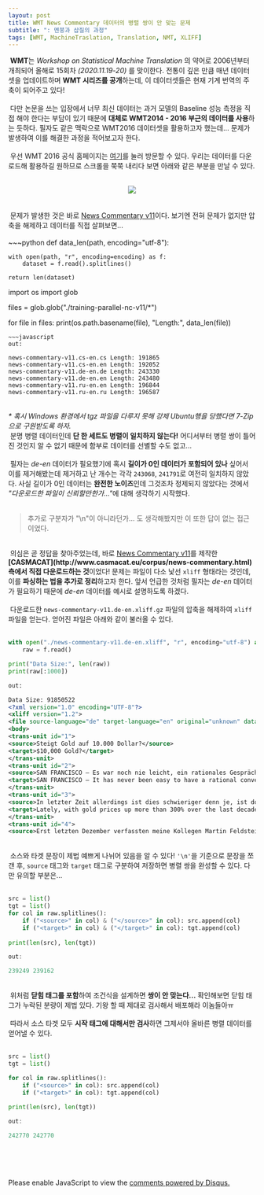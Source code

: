```yaml
---
layout: post
title: WMT News Commentary 데이터의 병렬 쌍이 안 맞는 문제
subtitle: ": 멘붕과 삽질의 과정"
tags: [WMT, MachineTraslation, Translation, NMT, XLIFF]
---
```


&nbsp;<strong>WMT</strong>는 <i>Workshop on Statistical Machine Translation</i> 의 약어로 2006년부터 개최되어 올해로 15회차 <i>(2020.11.19-20)</i> 를 맞이한다. 전통이 깊은 만큼 매년 데이터셋을 업데이트하며 <strong>WMT 시리즈를 공개</strong>하는데, 이 데이터셋들은 현재 기계 번역의 주축이 되어주고 있다!<br>
<br>
&nbsp;다만 논문을 쓰는 입장에서 너무 최신 데이터는 과거 모델의 Baseline 성능 측정을 직접 해야 한다는 부담이 있기 때문에 <strong>대체로 WMT2014 - 2016 부근의 데이터를 사용</strong>하는 듯하다. 필자도 같은 맥락으로 WMT2016 데이터셋을 활용하고자 했는데... 문제가 발생하여 이를 해결한 과정을 적어보고자 한다.<br>
<br>
&nbsp;우선 WMT 2016 공식 홈페이지는 [여기](https://www.statmt.org/wmt16/translation-task.html)를 눌러 방문할 수 있다. 우리는 데이터를 다운로드해 활용하길 원하므로 스크롤을 쭉쭉 내리다 보면 아래와 같은 부분을 만날 수 있다.<br>
<br>
<center>
<img src="https://raw.githubusercontent.com/dev-sngwn/dev-sngwn.github.io/master/_posts/assets\2020-06-23-parsing-wmt-16-news-commentary/wmt-2016.png"/>
</center>
<br>
<br>
&nbsp;문제가 발생한 것은 바로 <u>News Commentary v11</u>이다. 보기엔 전혀 문제가 없지만 압축을 해제하고 데이터를 직접 살펴보면...<br>
<br>
~~~python
def data_len(path, encoding="utf-8"):
    
    with open(path, "r", encoding=encoding) as f:
        dataset = f.read().splitlines()
        
    return len(dataset)

import os
import glob

files = glob.glob("./training-parallel-nc-v11/*")

for file in files:
    print(os.path.basename(file), "Length:", data_len(file))
~~~
~~~javascript
out:

news-commentary-v11.cs-en.cs Length: 191865
news-commentary-v11.cs-en.en Length: 192052
news-commentary-v11.de-en.de Length: 243330
news-commentary-v11.de-en.en Length: 243480
news-commentary-v11.ru-en.en Length: 196844
news-commentary-v11.ru-en.ru Length: 196587
~~~
<br>
<i>* 혹시 Windows 환경에서 tgz 파일을 다루지 못해 강제 Ubuntu행을 당했다면 7-Zip으로 구원받도록 하자.</i>
<br>
&nbsp;분명 병렬 데이터인데 <strong>단 한 세트도 병렬이 일치하지 않는다!</strong> 어디서부터 병렬 쌍이 틀어진 것인지 알 수 없기 때문에 함부로 데이터를 선별할 수도 없고... <br>
<br>
&nbsp;필자는 <i>de-en</i> 데이터가 필요했기에 혹시 <strong>길이가 0인 데이터가 포함되어 있나</strong> 싶어서 이를 제거해봤는데 제거하고 난 개수는 각각 <code>243068</code>, <code>241791</code>로 여전히 일치하지 않았다. 사실 길이가 0인 데이터는 <strong>완전한 노이즈</strong>인데 그것조차 정제되지 않았다는 것에서 <i>"다운로드한 파일이 신뢰할만한가..."</i>에 대해 생각하기 시작했다.<br>
<br>

> 추가로 구분자가 "\n"이 아니라던가... 도 생각해봤지만 이 또한 답이 없는 접근이었다.

<br>
&nbsp;의심은 곧 정답을 찾아주었는데, 바로 <u>News Commentary v11</u>를 제작한 <strong>[CASMACAT](http://www.casmacat.eu/corpus/news-commentary.html) 측에서 직접 다운로드하는 것</strong>이었다! 문제는 파일이 다소 낯선 <code>xliff</code> 형태라는 것인데, 이를 <strong>파싱하는 법을 추가로 정리</strong>하고자 한다. 앞서 언급한 것처럼 필자는 <i>de-en</i> 데이터가 필요하기 때문에 <i>de-en</i> 데이터를 예시로 설명하도록 하겠다.<br>
<br>
&nbsp;다운로드한 <code>news-commentary-v11.de-en.xliff.gz</code> 파일의 압축을 해제하여 <code>xliff</code> 파일을 얻는다. 얻어진 파일은 아래와 같이 불러올 수 있다.<br>
<br>

~~~python
with open("./news-commentary-v11.de-en.xliff", "r", encoding="utf-8") as f:
    raw = f.read()

print("Data Size:", len(raw))
print(raw[:1000])
~~~
~~~xml
out:

Data Size: 91850522
<?xml version="1.0" encoding="UTF-8"?>
<xliff version="1.2">
<file source-language="de" target-language="en" original="unknown" datatype="plaintext">
<body>
<trans-unit id="1">
<source>Steigt Gold auf 10.000 Dollar?</source>
<target>$10,000 Gold?</target>
</trans-unit>
<trans-unit id="2">
<source>SAN FRANCISCO – Es war noch nie leicht, ein rationales Gespräch über den Wert von Gold zu führen.</source>
<target>SAN FRANCISCO – It has never been easy to have a rational conversation about the value of gold.</target>
</trans-unit>
<trans-unit id="3">
<source>In letzter Zeit allerdings ist dies schwieriger denn je, ist doch der Goldpreis im letzten Jahrzehnt um über 300 Prozent angestiegen.</source>
<target>Lately, with gold prices up more than 300% over the last decade, it is harder than ever.</target>
</trans-unit>
<trans-unit id="4">
<source>Erst letzten Dezember verfassten meine Kollegen Martin Feldstein und Nouriel Roubini Kommentare, in denen sie mutig die vorherrschende optimistische 
~~~

<br>
&nbsp;소스와 타겟 문장이 제법 예쁘게 나뉘어 있음을 알 수 있다! <code>'\n'</code>을 기준으로 문장을 쪼갠 후, <code>source</code> 태그와 <code>target</code> 태그로 구분하여 저장하면 병렬 쌍을 완성할 수 있다. 다만 유의할 부분은...<br>
<br>

~~~python
src = list()
tgt = list()
for col in raw.splitlines():
    if ("<source>" in col) & ("</source>" in col): src.append(col)
    if ("<target>" in col) & ("</target>" in col): tgt.append(col)
        
print(len(src), len(tgt))
~~~
~~~javascript
out:

239249 239162
~~~

<br>
&nbsp;위처럼 <strong>닫힘 태그를 포함</strong>하여 조건식을 설계하면 <strong>쌍이 안 맞는다...</strong> 확인해보면 닫힘 태그가 누락된 분량이 제법 있다. 기왕 할 때 제대로 검사해서 배포해라 이놈들아ㅠ<br>
<br>
&nbsp;따라서 소스 타겟 모두 <strong>시작 태그에 대해서만 검사</strong>하면 그제서야 올바른 병렬 데이터를 얻어낼 수 있다.<br>
<br>

~~~python
src = list()
tgt = list()

for col in raw.splitlines():
    if ("<source>" in col): src.append(col)
    if ("<target>" in col): tgt.append(col)
        
print(len(src), len(tgt))
~~~
~~~javascript
out:

242770 242770
~~~

<br>
<br>
<br>

<div id="disqus_thread"></div>
<script>

/**
*  RECOMMENDED CONFIGURATION VARIABLES: EDIT AND UNCOMMENT THE SECTION BELOW TO INSERT DYNAMIC VALUES FROM YOUR PLATFORM OR CMS.
*  LEARN WHY DEFINING THESE VARIABLES IS IMPORTANT: https://disqus.com/admin/universalcode/#configuration-variables*/
/*
var disqus_config = function () {
this.page.url = PAGE_URL;  // Replace PAGE_URL with your page's canonical URL variable
this.page.identifier = PAGE_IDENTIFIER; // Replace PAGE_IDENTIFIER with your page's unique identifier variable
};
*/
(function() { // DON'T EDIT BELOW THIS LINE
var d = document, s = d.createElement('script');
s.src = 'https://dev-sngwn.disqus.com/embed.js';
s.setAttribute('data-timestamp', +new Date());
(d.head || d.body).appendChild(s);
})();
</script>

<noscript>Please enable JavaScript to view the <a href="https://disqus.com/?ref_noscript">comments powered by Disqus.</a></noscript>